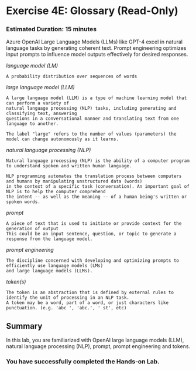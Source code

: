 # Exercise 4E: Glossary (Read-Only)

### Estimated Duration: 15 minutes

Azure OpenAI Large Language Models (LLMs) like GPT-4 excel in natural language tasks by generating coherent text. Prompt engineering optimizes input prompts to influence model outputs effectively for desired responses.

*language model (LM)*
```
A probability distribution over sequences of words
```

*large language model (LLM)*
```
A large language model (LLM) is a type of machine learning model that can perform a variety of 
natural language processing (NLP) tasks, including generating and classifying text, answering 
questions in a conversational manner and translating text from one language to another.

The label "large" refers to the number of values (parameters) the model can change autonomously as it learns.
```

*natural language processing (NLP)*
```
Natural language processing (NLP) is the ability of a computer program to understand spoken and written human language.

NLP programming automates the translation process between computers and humans by manipulating unstructured data (words)
in the context of a specific task (conversation). An important goal of NLP is to help the computer comprehend 
the intent -- as well as the meaning -- of a human being's written or spoken words.
```

*prompt*
```
A piece of text that is used to initiate or provide context for the generation of output
This could be an input sentence, question, or topic to generate a response from the language model.
```

*prompt engineering*
```
The discipline concerned with developing and optimizing prompts to efficiently use language models (LMs)
and large language models (LLMs).
```

*token(s)*
```
The token is an abstraction that is defined by external rules to identify the unit of processing in an NLP task.
A token may be a word, part of a word, or just characters like punctuation. (e.g. 'abc ', 'abc.', ' st', etc)
```

## Summary

In this lab, you are familiarized with OpenAI large language models (LLM), natural language processing (NLP), prompt, prompt engineering and tokens.

### You have successfully completed the Hands-on Lab.
